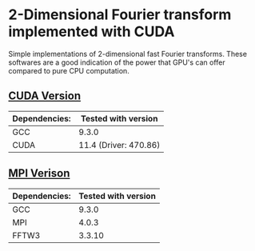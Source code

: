 # 2-Dimensional Fourier transform implemented with CUDA

Simple implementations of 2-dimensional fast Fourier transforms. These softwares are a good indication of the power that GPU's can offer compared to pure CPU computation.

## [CUDA Version](./CUDA_Version)

| Dependencies: | Tested with version   |
|---------------|-----------------------|
| GCC           | 9.3.0                 |
| CUDA          | 11.4 (Driver: 470.86) |

## [MPI Verison](./MPI_Version)

| Dependencies: | Tested with version |
|---------------|---------------------|
| GCC           | 9.3.0               |
| MPI           | 4.0.3               |
| FFTW3         | 3.3.10              |
